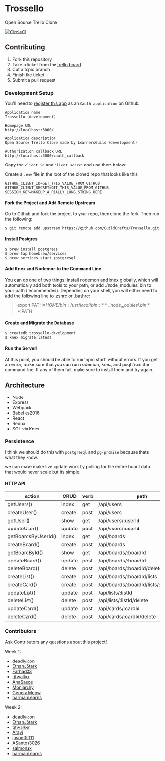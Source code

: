 # Trossello

Open Source Trello Clone

[![CircleCI](https://circleci.com/gh/GuildCrafts/Trossello/tree/master.svg?style=svg)](https://circleci.com/gh/GuildCrafts/Trossello/tree/master)

## Contributing

1. Fork this repository
2. Take a ticket from the [trello board](https://trello.com/b/QIKeSwK0/trossello-oss-trello)
3. Cut a topic branch
4. Finish the ticket
5. Submit a pull request

### Development Setup

You'll need to
[register this app](https://github.com/settings/applications/new)
as an `Oauth application` on Github.

```
Application name
Trossello (development)

Homepage URL
http://localhost:3000/

Application description
Open Source Trello Clone made by LearnersGuild (development)

Authorization callback URL
http://localhost:3000/oauth_callback
```

Copy the `client id` and `client secret` and use them below:

Create a `.env` file in the root of the cloned repo that looks like this:
```
GITHUB_CLIENT_ID=GET_THIS_VALUE_FROM_GITHUB
GITHUB_CLIENT_SECRET=GET_THIS_VALUE_FROM_GITHUB
SESSION_KEY=MAKEUP_A_REALLY_LONG_STRING_HERE
```

#### Fork the Project and Add Remote Upstream

Go to Github and fork the project to your repo, then clone the fork. Then run the following:

```
$ git remote add upstream https://github.com/GuildCrafts/Trossello.git
```

#### Install Postgres

```
$ brew install postgress
$ brew tap homebrew/services
$ brew services start postgresql
```
#### Add Knex and Nodemon to the Command Line

You can do one of two things: install nodemon and knex globally, which will automatically add both tools to your path, or add ./node_modules/.bin to your path (recommended). Depending on your shell, you will either need to add the following line to .zshrc or .bashrc:

> export PATH=$HOME/bin:/usr/local/bin:**./node_modules/.bin**:$PATH

#### Create and Migrate the Database

```
$ createdb trossello-development
$ knex migrate:latest
```
#### Run the Server!

At this point, you should be able to run 'npm start' without errors. If you get an error, make sure that you can run nodemon, knex, and psql from the command line. If any of them fail, make sure to install them and try again.

## Architecture

- Node
- Express
- Webpack
- Babel es2016
- React
- Redux
- SQL via Knex


### Persistence

I think we should do this with `postgresql` and `pg-promise` because thats what they know.

we can make make live update work by polling for the entire board data. that would never scale but its simple.

#### HTTP API

| action               | CRUD   | verb | path                                     |
| -------------------- | ------ | ---- | ---------------------------------------- |
| getUsers()           | index  | get  | /api/users                               |
| createUser()         | create | post | /api/users                               |
| getUser()            | show   | get  | /api/users/:userId                       |
| updateUser()         | update | post | /api/users/:userId                       |
| getBoardsByUserId()  | index  | get  | /api/boards                              |
| createBoard()        | create | post | /api/boards                              |
| getBoardById()       | show   | get  | /api/boards/:boardId                     |
| updateBoard()        | update | post | /api/boards/:boardId                     |
| deleteBoard()        | delete | post | /api/boards/:boardId/delete              |
| createList()         | create | post | /api/boards/:boardId/lists               |
| createCard()         | create | post | /api/boards/:boardId/lists/:listId/cards |
| updateList()         | update | post | /api/lists/:listId                       |
| deleteList()         | delete | post | /api/lists/:listId/delete                |
| updateCard()         | update | post | /api/cards/:cardId                       |
| deleteCard()         | delete | post | /api/cards/:cardId/delete                |

### Contributors

Ask Contributors any questions about this project!

Week 1:
- [deadlyicon](https://github.com/deadlyicon)
- [EthanJStark](https://github.com/EthanJStark)
- [Farhad33](https://github.com/Farhad33)
- [tjfwalker](https://github.com/tjfwalker)
- [AnaSauce](https://github.com/AnaSauce)
- [Moniarchy](https://github.com/Moniarchy)
- [GeneralMeow](https://github.com/GeneralMeow)
- [harmanLearns](https://github.com/harmanLearns)

Week 2:
- [deadlyicon](https://github.com/deadlyicon)
- [EthanJStark](https://github.com/EthanJStark)
- [tjfwalker](https://github.com/tjfwalker)
- [Arayi](https://github.com/Arayi)
- [jason00111](https://github.com/jason00111)
- [ASantos3026](https://github.com/ASantos3026)
- [salmonax](https://github.com/salmonax)
- [harmanLearns](https://github.com/harmanLearns)

